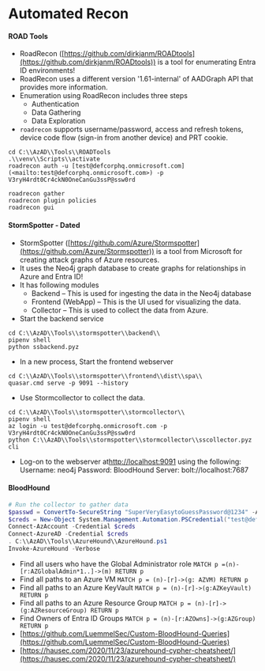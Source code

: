 # Automated Recon

#### ROAD Tools <a href="#road-tools" id="road-tools"></a>

* RoadRecon ([https://github.com/dirkjanm/ROADtools](https://github.com/dirkjanm/ROADtools)) is a tool for enumerating Entra ID environments!
* RoadRecon uses a different version '1.61-internal' of AADGraph API that provides more information.
* Enumeration using RoadRecon includes three steps
  * Authentication
  * Data Gathering
  * Data Exploration
* `roadrecon` supports username/password, access and refresh tokens, device code flow (sign-in from another device) and PRT cookie.

```batch
cd C:\\AzAD\\Tools\\ROADTools
.\\venv\\Scripts\\activate
roadrecon auth -u [test@defcorphq.onmicrosoft.com](<mailto:test@defcorphq.onmicrosoft.com>) -p V3ryH4rdt0Cr4ckN0OneCanGu3ssP@ssw0rd

roadrecon gather 
roadrecon plugin policies 
roadrecon gui
```

#### StormSpotter - Dated <a href="#stormspotter-dated" id="stormspotter-dated"></a>

* StormSpotter ([https://github.com/Azure/Stormspotter](https://github.com/Azure/Stormspotter)) is a tool from Microsoft for creating attack graphs of Azure resources.
* It uses the Neo4j graph database to create graphs for relationships in Azure and Entra ID!
* It has following modules
  * Backend – This is used for ingesting the data in the Neo4j database
  * Frontend (WebApp) – This is the UI used for visualizing the data.
  * Collector – This is used to collect the data from Azure.
* Start the backend service

```batch
cd C:\\AzAD\\Tools\\stormspotter\\backend\\
pipenv shell
python ssbackend.pyz
```

* In a new process, Start the frontend webserver

```batch
cd C:\\AzAD\\Tools\\stormspotter\\frontend\\dist\\spa\\
quasar.cmd serve -p 9091 --history
```

* Use Stormcollector to collect the data.

```batch
cd C:\\AzAD\\Tools\\stormspotter\\stormcollector\\
pipenv shell
az login -u test@defcorphq.onmicrosoft.com -p V3ryH4rdt0Cr4ckN0OneCanGu3ssP@ssw0rd
python C:\\AzAD\\Tools\\stormspotter\\stormcollector\\sscollector.pyz cli
```

* Log-on to the webserver at[http://localhost:9091](http://localhost:9091/) using the following: Username: neo4j Password: BloodHound Server: bolt://localhost:7687

#### BloodHound <a href="#bloodhound" id="bloodhound"></a>

```powershell
# Run the collector to gather data
$passwd = ConvertTo-SecureString "SuperVeryEasytoGuessPassword@1234" -AsPlainText -Force
$creds = New-Object System.Management.Automation.PSCredential("test@defcorphq.onmicrosoft.com", $passwd) 
Connect-AzAccount -Credential $creds 
Connect-AzureAD -Credential $creds 
. C:\\AzAD\\Tools\\AzureHound\\AzureHound.ps1
Invoke-AzureHound -Verbose
```

* Find all users who have the Global Administrator role `MATCH p =(n)-[r:AZGlobalAdmin*1..]->(m) RETURN p`
* Find all paths to an Azure VM `MATCH p = (n)-[r]->(g: AZVM) RETURN p`
* Find all paths to an Azure KeyVault `MATCH p = (n)-[r]->(g:AZKeyVault) RETURN p`
* Find all paths to an Azure Resource Group `MATCH p = (n)-[r]->(g:AZResourceGroup) RETURN p`
* Find Owners of Entra ID Groups `MATCH p = (n)-[r:AZOwns]->(g:AZGroup) RETURN p`
* [https://github.com/LuemmelSec/Custom-BloodHound-Queries](https://github.com/LuemmelSec/Custom-BloodHound-Queries)
* [https://hausec.com/2020/11/23/azurehound-cypher-cheatsheet/](https://hausec.com/2020/11/23/azurehound-cypher-cheatsheet/)
